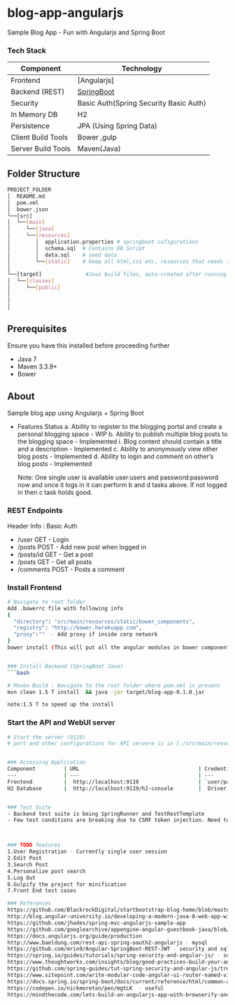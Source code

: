 # blog-app-angularjs
Sample Blog App - Fun with Angularjs and Spring Boot

### Tech Stack
Component         | Technology
---               | ---
Frontend          | [Angularjs]
Backend (REST)    | [SpringBoot](Java)
Security          | Basic Auth(Spring Security Basic Auth)
In Memory DB      | H2 
Persistence       | JPA (Using Spring Data)
Client Build Tools| Bower ,gulp
Server Build Tools| Maven(Java)

## Folder Structure
```bash
PROJECT_FOLDER
│  README.md
│  pom.xml           
│  bower.json
└──[src]      
│  └──[main]      
│     └──[java]      
│     └──[resources]
│        │  application.properties # springboot cofigurations
│        │  schema.sql  # Contains DB Script         
│        │  data.sql    # seed data
│        └──[static]    # keep all html,css etc, resources that needs to be exposed to user without security
│
└──[target]              #Java build files, auto-created after running java build: mvn install
│  └──[classes]
│     └──[public]
│            
│                       
│
```

## Prerequisites
Ensure you have this installed before proceeding further
- Java 7
- Maven 3.3.9+ 
- Bower  

## About
Sample blog app using Angularjs + Spring Boot

* Features Status
  a. Ability to register to the blogging portal and create a
  personal blogging space  - WIP
  b. Ability to publish multiple blog posts to the blogging space - Implemented
   i. Blog content should contain a title and a description - Implemented
  c. Ability to anonymously view other blog posts - Implemented
  d. Ability to login and comment on other’s blog posts - Implemented

  Note: One single user is available user:users and password:password now and once it logs in it can perform b and d tasks above.
        If not logged in then c task holds good.

### REST Endpoints

Header Info : Basic Auth
- /user GET - Login
- /posts POST - Add new post when logged in
- /posts/id GET - Get a post
- /posts GET - Get all posts
- /comments POST - Posts a comment


### Install Frontend
```bash
# Navigate to root folder
Add .bowerrc file with following info
{
  "directory": "src/main/resources/static/bower_components",
  "registry": "http://bower.herokuapp.com",
  "proxy":""  - Add proxy if inside corp network
}
bower install (This will put all the angular modules in bower components)


### Install Backend (SpringBoot Java)
```bash

# Maven Build : Navigate to the root folder where pom.xml is present 
mvn clean 1.5 T install  && java -jar target/blog-app-0.1.0.jar

note:1.5 T to speed up the install
```

### Start the API and WebUI server
```bash
# Start the server (9119)
# port and other configurations for API servere is in [./src/main/resources/application.properties](/src/main/resources/application.properties) file


### Accessing Application
Component         | URL                                      | Credentials
---               | ---                                      | ---
Frontend          |  http://localhost:9119                   | `user/password`
H2 Database       |  http://localhost:9119/h2-console        |  Driver:`org.h2.Driver` <br/> JDBC URL:`jdbc:h2:mem:demo` <br/> User Name:`sa`


### Test Suite
- Backend test suite is being SpringRunner and TestRestTemplate
- Few test conditions are breaking due to CSRF token injection. Need to find a work around or disable it for testing.



### TODO features
1.User Registration - Currently single user session 
2.Edit Post
3.Search Post
4.Personalize post search
5.Log Out
6.Gulpify the project for minification
7.Front End test cases

### References
https://github.com/BlackrockDigital/startbootstrap-blog-home/blob/master/index.html - Web template
http://blog.angular-university.io/developing-a-modern-java-8-web-app-with-spring-mvc-and-angularjs/
https://github.com/jhades/spring-mvc-angularjs-sample-app
https://github.com/googlearchive/appengine-angular-guestbook-java/blob/master/src/main/java/com/google/appengine/samples/angularjs_guestbook/rest/GsonMessageBodyHandler.java
https://docs.angularjs.org/guide/production
http://www.baeldung.com/rest-api-spring-oauth2-angularjs - mysql
https://github.com/mrin9/Angular-SpringBoot-REST-JWT - security and sql scripts during start up
https://spring.io/guides/tutorials/spring-security-and-angular-js/ - security
https://www.thoughtworks.com/insights/blog/good-practices-build-your-angularjs-application - angular best practices
https://github.com/spring-guides/tut-spring-security-and-angular-js/tree/master/single - authentication
https://www.sitepoint.com/write-modular-code-angular-ui-router-named-views/ — layout
https://docs.spring.io/spring-boot/docs/current/reference/html/common-application-properties.html - spring config
https://codepen.io/nickmoreton/pen/mgtLK  - useful
https://mindthecode.com/lets-build-an-angularjs-app-with-browserify-and-gulp/ — build gulp
